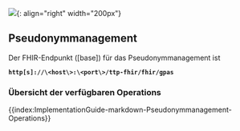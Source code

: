 ![](https://www.ths-greifswald.de/wp-content/uploads/2019/01/Design-Logo-THS-deutsch-271-padding.png){: align="right" width="200px"}
## Pseudonymmanagement

Der FHIR-Endpunkt ([base]) für das Pseudonymmanagement ist

<strong>```http[s]://\<host\>:\<port\>/ttp-fhir/fhir/gpas```</strong>

### Übersicht der verfügbaren Operations

{{index:ImplementationGuide-markdown-Pseudonymmanagement-Operations}}
